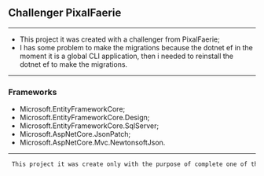 ﻿## Challenger PixalFaerie
---

- This project it was created with a challenger from PixalFaerie;
- I has some problem to make the migrations because the dotnet ef in the moment it is a global CLI application, then i needed to reinstall the dotnet ef to make the migrations.
---
### Frameworks
- Microsoft.EntityFrameworkCore;
- Microsoft.EntityFrameworkCore.Design;
- Microsoft.EntityFrameworkCore.SqlServer;
- Microsoft.AspNetCore.JsonPatch;
- Microsoft.AspNetCore.Mvc.NewtonsoftJson.
---
```diff
 This project it was create only with the purpose of complete one of the challenger to work in the PixalFaerie.
 ```
